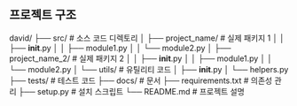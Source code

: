 
## 프로젝트 구조 

david/
├── src/                         # 소스 코드 디렉토리
│   ├── project_name/            # 실제 패키지 1 
│   │   ├── __init__.py
│   │   ├── module1.py
│   │   └── module2.py
│   ├── project_name_2/          # 실제 패키지 2
│   │   ├── __init__.py
│   │   ├── module1.py
│   │   └── module2.py
│   └── utils/                   # 유틸리티 코드
│       ├── __init__.py
│       └── helpers.py
├── tests/                       # 테스트 코드
├── docs/                        # 문서
├── requirements.txt             # 의존성 관리
├── setup.py                     # 설치 스크립트
└── README.md                    # 프로젝트 설명
